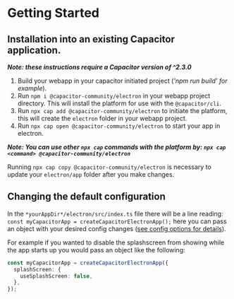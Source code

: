 # **Getting Started**

## Installation into an existing Capacitor application.

**_Note: these instructions require a Capacitor version of ^2.3.0_**

1. Build your webapp in your capacitor initiated project (_'npm run build' for example_).
2. Run `npm i @capacitor-community/electron` in your webapp project directory. This will install the platform for use with the `@capacitor/cli`.
3. Run `npx cap add @capacitor-community/electron` to initiate the platform, this will create the `electron` folder in your webapp project.
4. Run `npx cap open @capacitor-community/electron` to start your app in electron.

**_Note: You can use other `npx cap` commands with the platform by: `npx cap <command> @capacitor-community/electron`_**

Running `npx cap copy @capacitor-community/electron` is necessary to update your `electron/app` folder after you make changes.

## Changing the default configuration

In the `*yourAppDir*/electron/src/index.ts` file there will be a line reading: `const myCapacitorApp = createCapacitorElectronApp();` here you can pass an object with your desired config changes ([see config options for details](/extra/config-options)).

For example if you wanted to disable the splashscreen from showing while the app starts up you would pass an object like the following:

```typescript
const myCapacitorApp = createCapacitorElectronApp({
  splashScreen: {
    useSplashScreen: false,
  },
});
```
